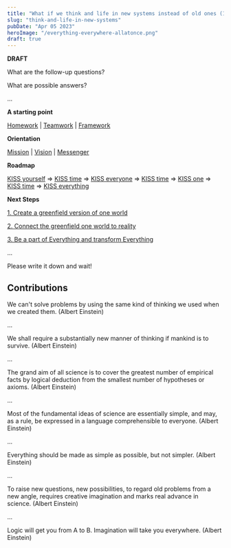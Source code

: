 ```yaml
---
title: "What if we think and life in new systems instead of old ones (1/3) ?"
slug: "think-and-life-in-new-systems"
pubDate: "Apr 05 2023"
heroImage: "/everything-everywhere-allatonce.png"
draft: true
---
```


**DRAFT**

What are the follow-up questions?

What are possible answers?

...

**A starting point**

[Homework](http://kiss-yourself.world) | [Teamwork](http://kiss-everyone.world) | [Framework](http://kiss-everything.world)

**Orientation**

[Mission](http://kiss-time.world) | [Vision](http://kiss-one.world) | [Messenger](http://kiss-everything.world)

**Roadmap**

[KISS yourself](http://kiss-yourself.world) => [KISS time](http://kiss-time.world) => [KISS everyone](http://kiss-everyone.world) => [KISS time](http://kiss-time.world) => [KISS one](http://kiss-one.world) => [KISS time](http://kiss-time.world) => [KISS everything](http://kiss-everything.world)

**Next Steps**

[1. Create a greenfield version of one world](http://kiss-one.world)

[2. Connect the greenfield one world to reality](http://kiss-everyone.world)

[3. Be a part of Everything and transform Everything](http://kiss-time.world)

...

Please write it down and wait!

## Contributions

We can't solve problems by using the same kind of thinking we used when we created them. (Albert Einstein)

...

We shall require a substantially new manner of thinking if mankind is to survive. (Albert Einstein)

...

The grand aim of all science is to cover the greatest number of empirical facts by logical deduction from the smallest number of hypotheses or axioms. (Albert Einstein)

...

Most of the fundamental ideas of science are essentially simple, and may, as a rule, be expressed in a language comprehensible to everyone. (Albert Einstein)

...

Everything should be made as simple as possible, but not simpler. (Albert Einstein)

...

To raise new questions, new possibilities, to regard old problems from a new angle, requires creative imagination and marks real advance in science. (Albert Einstein)

...

Logic will get you from A to B. Imagination will take you everywhere. (Albert Einstein)
